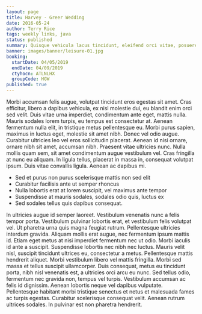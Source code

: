 ```yaml
---
layout: page
title: Harvey - Greer Wedding
date: 2016-05-24
author: Terry Rice
tags: weekly links, java
status: published
summary: Quisque vehicula lacus tincidunt, eleifend orci vitae, posuere urna.
banner: images/banner/leisure-01.jpg
booking:
  startDate: 04/05/2019
  endDate: 04/09/2019
  ctyhocn: ATLNLHX
  groupCode: HGW
published: true
---
```

Morbi accumsan felis augue, volutpat tincidunt eros egestas sit amet. Cras efficitur, libero a dapibus vehicula, ex nisl molestie dui, eu blandit enim orci sed velit. Duis vitae urna imperdiet, condimentum ante eget, mattis nulla. Mauris sodales lorem turpis, eu tempus est consectetur at. Aenean fermentum nulla elit, in tristique metus pellentesque eu. Morbi purus sapien, maximus in luctus eget, molestie sit amet nibh. Donec vel odio augue. Curabitur ultricies leo vel eros sollicitudin placerat. Aenean id nisi ornare, ornare nibh sit amet, accumsan nibh. Praesent vitae ultricies nunc. Nulla mollis quam sem, sit amet condimentum augue vestibulum vel. Cras fringilla at nunc eu aliquam. In ligula tellus, placerat in massa in, consequat volutpat ipsum. Duis vitae convallis ligula. Aenean ac dapibus mi.

* Sed et purus non purus scelerisque mattis non sed elit
* Curabitur facilisis ante ut semper rhoncus
* Nulla lobortis erat at lorem suscipit, vel maximus ante tempor
* Suspendisse at mauris sodales, sodales odio quis, luctus ex
* Sed sodales tellus quis dapibus consequat.

In ultricies augue id semper laoreet. Vestibulum venenatis nunc a felis tempor porta. Vestibulum pulvinar lobortis erat, et vestibulum felis volutpat vel. Ut pharetra urna quis magna feugiat rutrum. Pellentesque ultricies interdum gravida. Aliquam mollis erat augue, nec fermentum ipsum mattis id. Etiam eget metus at nisi imperdiet fermentum nec ut odio. Morbi iaculis id ante a suscipit. Suspendisse lobortis nec nibh nec luctus. Mauris velit nisl, suscipit tincidunt ultrices eu, consectetur a metus.
Pellentesque mattis hendrerit aliquet. Morbi vestibulum libero vel mattis fringilla. Morbi sed massa et tellus suscipit ullamcorper. Duis consequat, metus eu tincidunt porta, nibh nisl venenatis est, a ultricies orci arcu eu nunc. Sed tellus odio, fermentum nec gravida non, tempus vel turpis. Vestibulum accumsan ac felis id dignissim. Aenean lobortis neque vel dapibus vulputate. Pellentesque habitant morbi tristique senectus et netus et malesuada fames ac turpis egestas. Curabitur scelerisque consequat velit. Aenean rutrum ultrices sodales. In pulvinar est non pharetra hendrerit.
